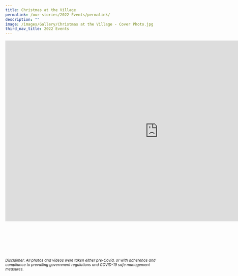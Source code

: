 ```yaml
---
title: Christmas at the Village
permalink: /our-stories/2022-Events/permalink/
description: ""
image: /images/Gallery/Christmas at the Village - Cover Photo.jpg
third_nav_title: 2022 Events
---
```

<iframe allowfullscreen="true" height="569" width="960" frameborder="0" src="https://docs.google.com/presentation/d/e/2PACX-1vSL-Z7Oe29RdLpdnKoMLxIn4zvZyRrucVFv71fHhICKQRQCI5dgRfci8gMcKzVD1CYC6wVmZZWryrFj/embed?start=true&amp;loop=true&amp;delayms=3000"></iframe>

<br><br><br><br><br><br>
<sup>_Disclaimer: All photos and videos were taken either pre-Covid, or with adherence and compliance to prevailing government regulations and COVID-19 safe management measures._</sup>